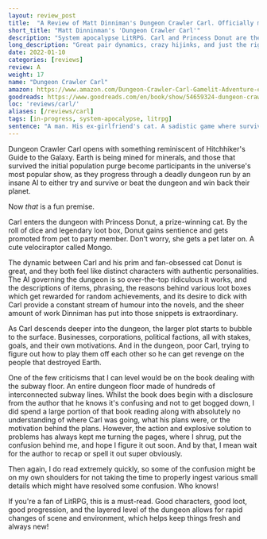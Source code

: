 ```yaml
---
layout: review_post
title:  "A Review of Matt Dinniman's Dungeon Crawler Carl. Officially my favourite LitRPG."
short_title: "Matt Dinninman's 'Dungeon Crawler Carl'"
description: "System apocalypse LitRPG. Carl and Princess Donut are the real power couple I never knew I needed."
long_description: "Great pair dynamics, crazy hijinks, and just the right amount of larger plot to keep me excited for future installments whilst keeping the pacing action-packed."
date: 2022-01-10
categories: [reviews]
review: A
weight: 17
name: "Dungeon Crawler Carl"
amazon: https://www.amazon.com/Dungeon-Crawler-Carl-Gamelit-Adventure-ebook/dp/B08BKGYQXW
goodreads: https://www.goodreads.com/en/book/show/54659324-dungeon-crawler-carl
loc: 'reviews/carl/'
aliases: [/reviews/carl]
tags: [in-progress, system-apocalypse, litrpg]
sentence: "A man. His ex-girlfriend's cat. A sadistic game where survival depends on killing your prey in the most entertaining way possible."
---
```


Dungeon Crawler Carl opens with something reminiscent of Hitchhiker's Guide to the Galaxy. Earth is being mined for minerals, and those that survived the initial population purge become participants in the universe's most popular show, as they progress through a deadly dungeon run by an insane AI to either try and survive or beat the dungeon and win back their planet.

Now *that* is a fun premise.

Carl enters the dungeon with Princess Donut, a prize-winning cat. By the roll of dice and legendary loot box, Donut gains sentience and gets promoted from pet to party member. Don't worry, she gets a pet later on. A cute velociraptor called Mongo.

The dynamic between Carl and his prim and fan-obsessed cat Donut is great, and they both feel like distinct characters with authentic personalities. The AI governing the dungeon is so over-the-top ridiculous it works, and the descriptions of items, phrasing, the reasons behind various loot boxes which get rewarded for random achievements, and its desire to dick with Carl provide a constant stream of humour into the novels, and the sheer amount of work Dinniman has put into those snippets is extraordinary. 

As Carl descends deeper into the dungeon, the larger plot starts to bubble to the surface. Businesses, corporations, political factions, all with stakes, goals, and their own motivations. And in the dungeon, poor Carl, trying to figure out how to play them off each other so he can get revenge on the people that destroyed Earth. 

One of the few criticisms that I can level would be on the book dealing with the subway floor. An entire dungeon floor made of hundreds of interconnected subway lines. Whilst the book does begin with a disclosure from the author that he knows it's confusing and not to get bogged down, I did spend a large portion of that book reading along with absolutely no understanding of where Carl was going, what his plans were, or the motivation behind the plans. However, the action and explosive solution to problems has always kept me turning the pages, where I shrug, put the confusion behind me, and hope I figure it out soon. And by that, I mean wait for the author to recap or spell it out super obviously.

Then again, I do read extremely quickly, so some of the confusion might be on my own shoulders for not taking the time to properly ingest various small details which might have resolved some confusion. Who knows!

If you're a fan of LitRPG, this is a must-read. Good characters, good loot, good progression, and the layered level of the dungeon allows for rapid changes of scene and environment, which helps keep things fresh and always new!